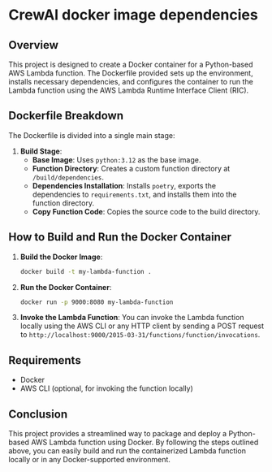 # CrewAI docker image dependencies

## Overview
This project is designed to create a Docker container for a Python-based AWS Lambda function. The Dockerfile provided sets up the environment, installs necessary dependencies, and configures the container to run the Lambda function using the AWS Lambda Runtime Interface Client (RIC).

## Dockerfile Breakdown
The Dockerfile is divided into a single main stage:

1. **Build Stage**:
    - **Base Image**: Uses `python:3.12` as the base image.
    - **Function Directory**: Creates a custom function directory at `/build/dependencies`.
    - **Dependencies Installation**: Installs `poetry`, exports the dependencies to `requirements.txt`, and installs them into the function directory.
    - **Copy Function Code**: Copies the source code to the build directory.

## How to Build and Run the Docker Container
1. **Build the Docker Image**:
    ```sh
    docker build -t my-lambda-function .
    ```

2. **Run the Docker Container**:
    ```sh
    docker run -p 9000:8080 my-lambda-function
    ```

3. **Invoke the Lambda Function**:
    You can invoke the Lambda function locally using the AWS CLI or any HTTP client by sending a POST request to `http://localhost:9000/2015-03-31/functions/function/invocations`.

## Requirements
- Docker
- AWS CLI (optional, for invoking the function locally)

## Conclusion
This project provides a streamlined way to package and deploy a Python-based AWS Lambda function using Docker. By following the steps outlined above, you can easily build and run the containerized Lambda function locally or in any Docker-supported environment.
